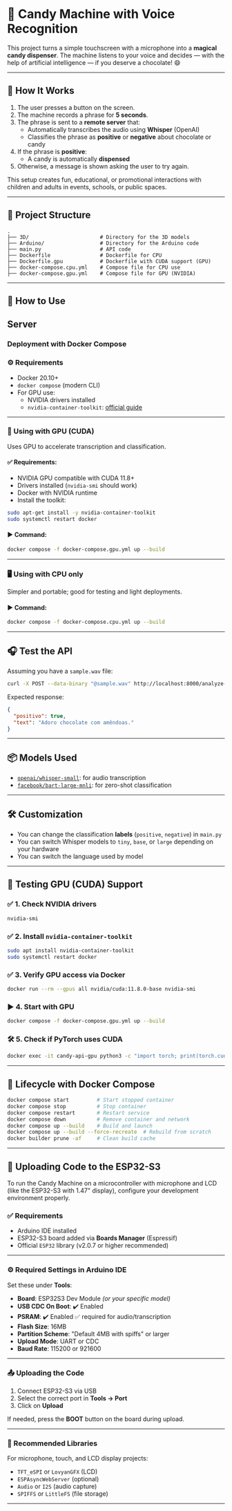 # 🍬 Candy Machine with Voice Recognition

This project turns a simple touchscreen with a microphone into a **magical candy dispenser**. The machine listens to your voice and decides — with the help of artificial intelligence — if you deserve a chocolate! 😄

---

## 🧠 How It Works

1. The user presses a button on the screen.
2. The machine records a phrase for **5 seconds**.
3. The phrase is sent to a **remote server** that:
   - Automatically transcribes the audio using **Whisper** (OpenAI)
   - Classifies the phrase as **positive** or **negative** about chocolate or candy
4. If the phrase is **positive**:
   - A candy is automatically **dispensed**
5. Otherwise, a message is shown asking the user to try again.

This setup creates fun, educational, or promotional interactions with children and adults in events, schools, or public spaces.

---

## 📂 Project Structure

```
.
├── 3D/                       # Directory for the 3D models
├── Arduino/                  # Directory for the Arduino code
├── main.py                   # API code
├── Dockerfile                # Dockerfile for CPU
├── Dockerfile.gpu            # Dockerfile with CUDA support (GPU)
├── docker-compose.cpu.yml    # Compose file for CPU use
├── docker-compose.gpu.yml    # Compose file for GPU (NVIDIA)
```

---

## 🚀 How to Use
## Server
### Deployment with Docker Compose
### ⚙️ Requirements

- Docker 20.10+
- `docker compose` (modern CLI)
- For GPU use:
  - NVIDIA drivers installed
  - `nvidia-container-toolkit`: [official guide](https://docs.nvidia.com/datacenter/cloud-native/container-toolkit/install-guide.html)

---

### 🧠 Using with GPU (CUDA)

Uses GPU to accelerate transcription and classification.

#### ✅ Requirements:

- NVIDIA GPU compatible with CUDA 11.8+
- Drivers installed (`nvidia-smi` should work)
- Docker with NVIDIA runtime
- Install the toolkit:
```bash
sudo apt-get install -y nvidia-container-toolkit
sudo systemctl restart docker
```

#### ▶️ Command:

```bash
docker compose -f docker-compose.gpu.yml up --build
```

---

### 🖥️ Using with CPU only

Simpler and portable; good for testing and light deployments.

#### ▶️ Command:

```bash
docker compose -f docker-compose.cpu.yml up --build
```

---

## 🎧 Test the API

Assuming you have a `sample.wav` file:

```bash
curl -X POST --data-binary "@sample.wav" http://localhost:8000/analyze-audio
```

Expected response:

```json
{
  "positivo": true,
  "text": "Adoro chocolate com amêndoas."
}
```

---

## 📦 Models Used

- [`openai/whisper-small`](https://github.com/openai/whisper): for audio transcription
- [`facebook/bart-large-mnli`](https://huggingface.co/facebook/bart-large-mnli): for zero-shot classification

---

## 🛠️ Customization

- You can change the classification **labels** (`positive`, `negative`) in `main.py`
- You can switch Whisper models to `tiny`, `base`, or `large` depending on your hardware
- You can switch the language used by model

---

## 🧪 Testing GPU (CUDA) Support

### ✅ 1. Check NVIDIA drivers
```bash
nvidia-smi
```

### ✅ 2. Install `nvidia-container-toolkit`
```bash
sudo apt install nvidia-container-toolkit
sudo systemctl restart docker
```

### ✅ 3. Verify GPU access via Docker
```bash
docker run --rm --gpus all nvidia/cuda:11.8.0-base nvidia-smi
```

### ▶️ 4. Start with GPU
```bash
docker compose -f docker-compose.gpu.yml up --build
```

### 🛠️ 5. Check if PyTorch uses CUDA
```bash
docker exec -it candy-api-gpu python3 -c "import torch; print(torch.cuda.is_available())"
```

---

## 🔄 Lifecycle with Docker Compose

```bash
docker compose start         # Start stopped container
docker compose stop          # Stop container
docker compose restart       # Restart service
docker compose down          # Remove container and network
docker compose up --build    # Build and launch
docker compose up --build --force-recreate  # Rebuild from scratch
docker builder prune -af     # Clean build cache
```

---

## 🔌 Uploading Code to the ESP32-S3

To run the Candy Machine on a microcontroller with microphone and LCD (like the ESP32-S3 with 1.47" display), configure your development environment properly.

### ✅ Requirements

- Arduino IDE installed
- ESP32-S3 board added via **Boards Manager** (Espressif)
- Official `ESP32` library (v2.0.7 or higher recommended)

---

### ⚙️ Required Settings in Arduino IDE

Set these under **Tools**:

- **Board**: ESP32S3 Dev Module *(or your specific model)*
- **USB CDC On Boot**: ✔️ Enabled
- **PSRAM**: ✔️ Enabled ✅ required for audio/transcription
- **Flash Size**: 16MB
- **Partition Scheme**: "Default 4MB with spiffs" or larger
- **Upload Mode**: UART or CDC
- **Baud Rate**: 115200 or 921600

---

### 📤 Uploading the Code

1. Connect ESP32-S3 via USB
2. Select the correct port in **Tools → Port**
3. Click on **Upload**

If needed, press the **BOOT** button on the board during upload.

---

### 📁 Recommended Libraries

For microphone, touch, and LCD display projects:

- `TFT_eSPI` or `LovyanGFX` (LCD)
- `ESPAsyncWebServer` (optional)
- `Audio` or `I2S` (audio capture)
- `SPIFFS` or `LittleFS` (file storage)

---
